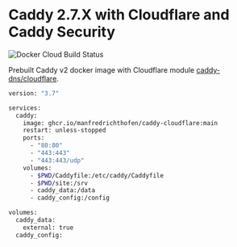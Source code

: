 # Caddy 2.7.X with Cloudflare and Caddy Security

![Docker Cloud Build Status](https://img.shields.io/github/actions/workflow/status/ManfredRichthofen/caddy-cloudflare/docker-publish.yml)

Prebuilt Caddy v2 docker image with Cloudflare module [caddy-dns/cloudflare](https://github.com/caddy-dns/cloudflare). 

```sh
version: "3.7"

services:
  caddy:
    image: ghcr.io/manfredrichthofen/caddy-cloudflare:main
    restart: unless-stopped
    ports:
      - "80:80"
      - "443:443"
      - "443:443/udp"
    volumes:
      - $PWD/Caddyfile:/etc/caddy/Caddyfile
      - $PWD/site:/srv
      - caddy_data:/data
      - caddy_config:/config

volumes:
  caddy_data:
    external: true
  caddy_config:
```
